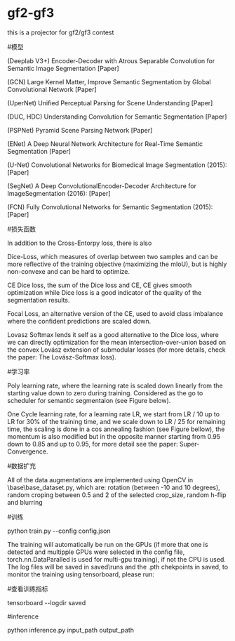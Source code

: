 # gf2-gf3


this is a projector for gf2/gf3 contest



#模型


(Deeplab V3+) Encoder-Decoder with Atrous Separable Convolution for Semantic Image Segmentation [Paper]


(GCN) Large Kernel Matter, Improve Semantic Segmentation by Global Convolutional Network [Paper]


(UperNet) Unified Perceptual Parsing for Scene Understanding [Paper]


(DUC, HDC) Understanding Convolution for Semantic Segmentation [Paper]


(PSPNet) Pyramid Scene Parsing Network [Paper]


(ENet) A Deep Neural Network Architecture for Real-Time Semantic Segmentation [Paper]


(U-Net) Convolutional Networks for Biomedical Image Segmentation (2015): [Paper]


(SegNet) A Deep ConvolutionalEncoder-Decoder Architecture for ImageSegmentation (2016): [Paper]


(FCN) Fully Convolutional Networks for Semantic Segmentation (2015): [Paper]




#损失函数


In addition to the Cross-Entorpy loss, there is also 

Dice-Loss, which measures of overlap between two samples and can be more reflective of the training objective (maximizing the mIoU), but is highly non-convexe and can be hard to optimize.

CE Dice loss, the sum of the Dice loss and CE, CE gives smooth optimization while Dice loss is a good indicator of the quality of the segmentation results.

Focal Loss, an alternative version of the CE, used to avoid class imbalance where the confident predictions are scaled down.

Lovasz Softmax lends it self as a good alternative to the Dice loss, where we can directly optimization for the mean intersection-over-union based on the convex Lovász extension of submodular losses (for more details, check the paper: The Lovász-Softmax loss).



#学习率


Poly learning rate, where the learning rate is scaled down linearly from the starting value down to zero during training. Considered as the go to scheduler for semantic segmentaion (see Figure below).

One Cycle learning rate, for a learning rate LR, we start from LR / 10 up to LR for 30% of the training time, and we scale down to LR / 25 for remaining time, the scaling is done in a cos annealing fashion (see Figure bellow), the momentum is also modified but in the opposite manner starting from 0.95 down to 0.85 and up to 0.95, for more detail see the paper: Super-Convergence.

#数据扩充


All of the data augmentations are implemented using OpenCV in \base\base_dataset.py, which are: rotation (between -10 and 10 degrees), random croping between 0.5 and 2 of the selected crop_size, random h-flip and blurring


#训练


python train.py --config config.json


The training will automatically be run on the GPUs (if more that one is detected and multipple GPUs were selected in the config file, torch.nn.DataParalled is used for multi-gpu training), if not the CPU is used. The log files will be saved in saved\runs and the .pth chekpoints in saved\, to monitor the training using tensorboard, please run:


#查看训练指标


tensorboard --logdir saved



#inference


python inference.py input_path output_path

